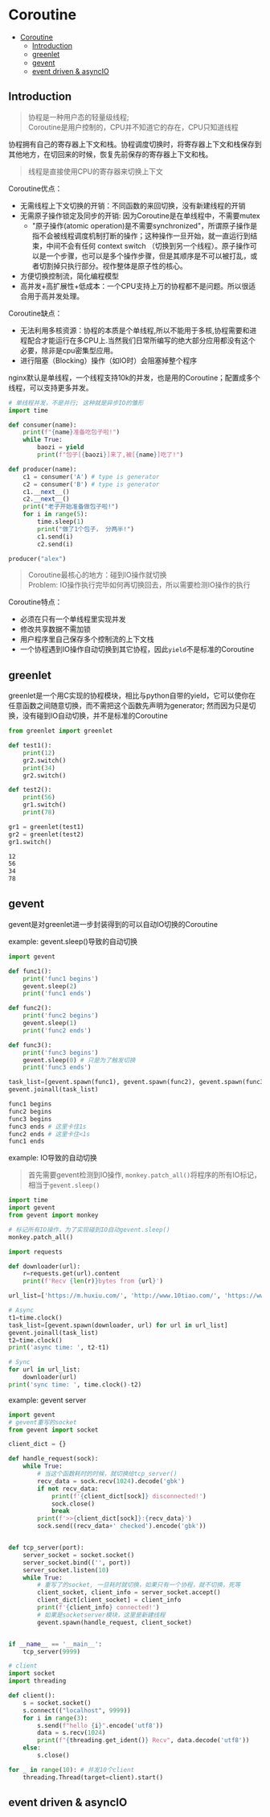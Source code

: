 # Coroutine

- [Coroutine](#coroutine)
    - [Introduction](#introduction)
    - [greenlet](#greenlet)
    - [gevent](#gevent)
    - [event driven & asyncIO](#event-driven--asyncio)

## Introduction

> 协程是一种用户态的轻量级线程;  
> Coroutine是用户控制的，CPU并不知道它的存在，CPU只知道线程

协程拥有自己的寄存器上下文和栈。协程调度切换时，将寄存器上下文和栈保存到其他地方，在切回来的时候，恢复先前保存的寄存器上下文和栈。
> 线程是直接使用CPU的寄存器来切换上下文

Coroutine优点：
- 无需线程上下文切换的开销：不同函数的来回切换，没有新建线程的开销
- 无需原子操作锁定及同步的开销: 因为Coroutine是在单线程中，不需要mutex
  - "原子操作(atomic operation)是不需要synchronized"，所谓原子操作是指不会被线程调度机制打断的操作；这种操作一旦开始，就一直运行到结束，中间不会有任何 context switch （切换到另一个线程）。原子操作可以是一个步骤，也可以是多个操作步骤，但是其顺序是不可以被打乱，或者切割掉只执行部分。视作整体是原子性的核心。
- 方便切换控制流，简化编程模型
- 高并发+高扩展性+低成本：一个CPU支持上万的协程都不是问题。所以很适合用于高并发处理。

Coroutine缺点：
- 无法利用多核资源：协程的本质是个单线程,所以不能用于多核,协程需要和进程配合才能运行在多CPU上.当然我们日常所编写的绝大部分应用都没有这个必要，除非是cpu密集型应用。
- 进行阻塞（Blocking）操作（如IO时）会阻塞掉整个程序

nginx默认是单线程，一个线程支持10k的并发，也是用的Coroutine；配置成多个线程，可以支持更多并发。

```python
# 单线程并发，不是并行; 这种就是异步IO的雏形
import time

def consumer(name):
    print(f"{name}准备吃包子啦!")
    while True:
        baozi = yield
        print(f"包子[{baozi}]来了,被[{name}]吃了!")

def producer(name):
    c1 = consumer('A') # type is generator
    c2 = consumer('B') # type is generator
    c1.__next__()
    c2.__next__()
    print("老子开始准备做包子啦!")
    for i in range(5):
        time.sleep(1)
        print("做了1个包子， 分两半!")
        c1.send(i)
        c2.send(i)

producer("alex")
```

> Coroutine最核心的地方：碰到IO操作就切换  
> Problem: IO操作执行完毕如何再切换回去，所以需要检测IO操作的执行

Coroutine特点：
- 必须在只有一个单线程里实现并发
- 修改共享数据不需加锁
- 用户程序里自己保存多个控制流的上下文栈
- 一个协程遇到IO操作自动切换到其它协程，因此`yield`不是标准的Coroutine

## greenlet

greenlet是一个用C实现的协程模块，相比与python自带的yield，它可以使你在任意函数之间随意切换，而不需把这个函数先声明为generator; 然而因为只是切换，没有碰到IO自动切换，并不是标准的Coroutine

```python
from greenlet import greenlet

def test1():
    print(12)
    gr2.switch()
    print(34)
    gr2.switch()

def test2():
    print(56)
    gr1.switch()
    print(78)

gr1 = greenlet(test1)
gr2 = greenlet(test2)
gr1.switch()
```

```bash
12
56
34
78
```

## gevent

gevent是对greenlet进一步封装得到的可以自动IO切换的Coroutine


example: gevent.sleep()导致的自动切换

```python
import gevent

def func1():
    print('func1 begins')
    gevent.sleep(2)
    print('func1 ends')

def func2():
    print('func2 begins')
    gevent.sleep(1)
    print('func2 ends')

def func3():
    print('func3 begins')
    gevent.sleep(0) # 只是为了触发切换
    print('func3 ends')

task_list=[gevent.spawn(func1), gevent.spawn(func2), gevent.spawn(func3)]
gevent.joinall(task_list)
```

```bash
func1 begins
func2 begins
func3 begins
func3 ends # 这里卡住1s
func2 ends # 这里卡住<1s
func1 ends
```

example: IO导致的自动切换
> 首先需要gevent检测到IO操作, `monkey.patch_all()`将程序的所有IO标记，相当于`gevent.sleep()`

```python
import time
import gevent
from gevent import monkey

# 标记所有IO操作，为了实现碰到IO自动gevent.sleep()
monkey.patch_all()

import requests

def downloader(url):
    r=requests.get(url).content
    print(f'Recv {len(r)}bytes from {url}')

url_list=['https://m.huxiu.com/', 'http://www.10tiao.com/', 'https://www.423down.com/']

# Async
t1=time.clock()
task_list=[gevent.spawn(downloader, url) for url in url_list]
gevent.joinall(task_list)
t2=time.clock()
print('async time: ', t2-t1)

# Sync
for url in url_list:
    downloader(url)
print('sync time: ', time.clock()-t2)
```

example: gevent server

```python
import gevent
# gevent重写的socket
from gevent import socket

client_dict = {}

def handle_request(sock):
    while True:
        # 当这个函数耗时的时候，就切换给tcp_server()
        recv_data = sock.recv(1024).decode('gbk')
        if not recv_data:
            print(f'{client_dict[sock]} disconnected!')
            sock.close()
            break
        print(f'>>{client_dict[sock]}:{recv_data}')
        sock.send((recv_data+' checked').encode('gbk'))


def tcp_server(port):
    server_socket = socket.socket()
    server_socket.bind(('', port))
    server_socket.listen(10)
    while True:
        # 重写了的socket, 一旦耗时就切换，如果只有一个协程，就不切换，死等
        client_socket, client_info = server_socket.accept()
        client_dict[client_socket] = client_info
        print(f'{client_info} connected!')
        # 如果是socketserver模块，这里是新建线程
        gevent.spawn(handle_request, client_socket)


if __name__ == '__main__':
    tcp_server(9999)
```

```python
# client
import socket
import threading

def client():
    s = socket.socket()
    s.connect(("localhost", 9999))
    for i in range(3):
        s.send(f"hello {i}".encode('utf8'))
        data = s.recv(1024)
        print(f"{threading.get_ident()} Recv", data.decode('utf8'))
    else:
        s.close()

for _ in range(10): # 并发10个client
    threading.Thread(target=client).start()
```

## event driven & asyncIO

